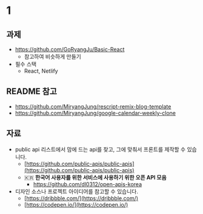 # 1

## 과제

- https://github.com/GoRyangJu/Basic-React
  - 참고하여 비슷하게 만들기
- 필수 스택
  - React, Netlify

## README 참고

- https://github.com/MiryangJung/rescript-remix-blog-template
- https://github.com/MiryangJung/google-calendar-weekly-clone


## 자료

- public api 리스트에서 맘에 드는 api를 찾고, 그에 맞춰서 프론트를 제작할 수 있습니다.
    - [https://github.com/public-apis/public-apis](https://github.com/public-apis/public-apis)
    - 🇰🇷 **한국어 사용자를 위한 서비스에 사용하기 위한 오픈 API 모음**
        - https://github.com/dl0312/open-apis-korea
- 디자인 소스나 프로젝트 아이디어를 참고할 수 있습니다.
    - [https://dribbble.com/](https://dribbble.com/)
    - [https://codepen.io/](https://codepen.io/)
